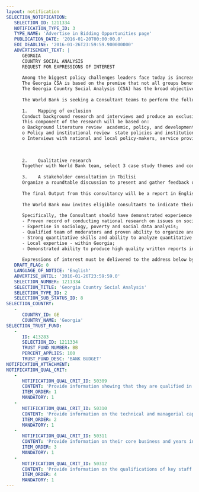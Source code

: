 ```yaml
---
layout: notification
SELECTION_NOTIFICATION: 
   SELECTION_ID: 1211334
   NOTIFICATION_TYPE_ID: 3
   TYPE_NAME: 'Advertise in Bidding Opportunities page'
   PUBLICATION_DATE: '2016-01-20T00:00:00.0'
   EOI_DEADLINE: '2016-01-26T23:59:59.900000000'
   ADVERTISEMENT_TEXT: |
      GEORGIA
      COUNTRY SOCIAL ANALYSIS
      REQUEST FOR EXPRESSIONS OF INTEREST 
      
      Among the biggest policy challenges leaders face today is increasing social inclusion in both the process and benefits of economic growth. Research demonstrates that promoting social inclusion and reducing inequality can strengthen growth and make it more resilient  but the right institutions and polices must be in place to translate strong growth into better living standards. Conversely, exclusion from basic services, infrastructure, and economic opportunities, constrains productivity and traps people in poverty. In countries that have experienced recent conflict, social exclusion constitutes an additional risk as a potential driver of renewed conflict.
      The Georgia CSA is based on the premise that not all groups benefit equally from development and growth and some may be left behind. Specifically, the CSA sets out to examine the social, cultural, and political factors defining exclusion/inclusion in Georgias society. Understanding the social factors for exclusion/inclusion is important: (i) in order to have a comprehensive understanding of obstacles to poverty and shared prosperity; and (ii) to be able to design and implement inclusive policies that also contribute rather than jeopardize cohesion and stability. Designing inclusive policies is particularly important given Georgias diversity, geo-political context, and recent history of conflict. 
      The Georgia Country Social Analysis (CSA) has the broad objective to provide a comprehensive mapping of sources of social exclusion in Georgia, investigate drivers of exclusion, and suggest policy directions for enhancing inclusive growth. 
      
      The World Bank is seeking a Consultant teams to perform the following activities:
      
      1.	Mapping of exclusion 
      Conduct background research and interviews and produce an exclusion mapping based and agreed categories, and analysis to understand: (i) Who are the most excluded groups? In what ways are they excluded (e.g. from infrastructure, services, labor markets, voice, representation, etc.)? Where do multiple forms of exclusion overlap? (ii) What factors drive and/or perpetuate exclusion (physical/geographic; social and cultural; economic; political, etc.)? (iii) How do current policies address these sources of exclusion? In what way can data and policies be improved to better address and monitor the inclusiveness of economic growth in Georgia? 
      This component of the research will be based on: 
      o	Background literature review  academic, policy, and development research ; available quantitative (survey) and analysis;  
      o	Policy and institutional review  state policies and institutions addressing identified issues of exclusion; including brief review of non-state (NGO, international) programs addressing the same issues in the country;
      o	Interviews with national and local policy-makers, service providers, international development, and civil society institutions;
      
      
      
      2.	Qualitative research 
      Together with World Bank team, select 3 case study themes and conduct targeted focus group discussions and interviews in selected urban and rural areas of Georgia to understand perception of different groups on drivers of exclusion. 
      
      3.	A stakeholder consultation in Tbilisi
      Organize a roundtable discussion to present and gather feedback on preliminary findings from the research. 
      
      The final Output from this consultancy will be a report in English (of research and record of stakeholder consultation) by June 15, 2015. Intermediary outputs and deadlines will be specified in the Terms of Reference for this assignment.
      
      The World Bank now invites eligible consultants to indicate their interest in providing the services. Interested consultants must provide information indicating that they are qualified to perform the services (brochures, description of similar assignments, experience in similar conditions, availability of appropriate skills among staff, etc.). 
      
      Specifically, the Consultant should have demonstrated experience with:
      -	Proven record of conducting national research on issues on social and economic inclusion, inclusive policy, poverty, vulnerable groups, voice and accountability;
      -	Expertise in sociology, poverty and social data analysis;
      -	Qualified team of moderators and proven ability to organize and conduct large-scale  qualitative research and perform qualitative analysis;
      -	Strong quantitative skills and ability to analyze quantitative data;
      -	Local expertise - within Georgia;
      -	Demonstrated ability to produce high quality written reports in English.
      
      Expressions of interest must be delivered to the address below by January 26, 2016.
   DRAFT_FLAG: 0
   LANGUAGE_OF_NOTICE: 'English'
   ADVERTISE_UNTIL: '2016-01-26T23:59:59.0'
   SELECTION_NUMBER: 1211334
   SELECTION_TITLE: 'Georgia Country Social Analysis'
   SELECTION_TYPE_ID: 2
   SELECTION_SUB_STATUS_ID: 8
SELECTION_COUNTRY: 
   - 
      COUNTRY_ID: GE
      COUNTRY_NAME: 'Georgia'
SELECTION_TRUST_FUND: 
   - 
      ID: 413283
      SELECTION_ID: 1211334
      TRUST_FUND_NUMBER: BB
      PERCENT_APPLIES: 100
      TRUST_FUND_DESC: 'BANK BUDGET'
NOTIFICATION_ATTACHMENT: 
NOTIFICATION_QUAL_CRIT: 
   - 
      NOTIFICATION_QUAL_CRIT_ID: 50309
      CONTENT: 'Provide information showing that they are qualified in the field of the assignment.'
      ITEM_ORDER: 1
      MANDATORY: 1
   - 
      NOTIFICATION_QUAL_CRIT_ID: 50310
      CONTENT: 'Provide information on the technical and managerial capabilities of the firm.'
      ITEM_ORDER: 2
      MANDATORY: 1
   - 
      NOTIFICATION_QUAL_CRIT_ID: 50311
      CONTENT: 'Provide information on their core business and years in business.'
      ITEM_ORDER: 3
      MANDATORY: 1
   - 
      NOTIFICATION_QUAL_CRIT_ID: 50312
      CONTENT: 'Provide information on the qualifications of key staff.'
      ITEM_ORDER: 4
      MANDATORY: 1
---
```

